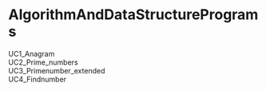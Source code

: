 # AlgorithmAndDataStructurePrograms
UC1_Anagram<br>
UC2_Prime_numbers<br>
UC3_Primenumber_extended<br>
UC4_Findnumber
